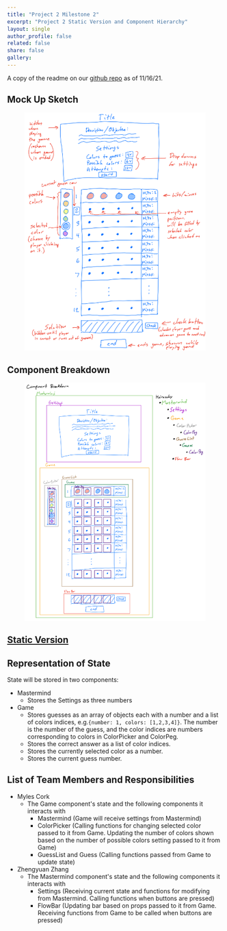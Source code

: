 ```yaml
---
title: "Project 2 Milestone 2"
excerpt: "Project 2 Static Version and Component Hierarchy"
layout: single
author_profile: false
related: false
share: false
gallery:
---
```


A copy of the readme on our [github repo](https://github.com/Myles-Cork/WebFrontEnd-Project2) as of 11/16/21.

## Mock Up Sketch
<figure class="align-center">
	<a href="/assets/images/atls5630/project2sketch3.png"><img src="/assets/images/atls5630/project2sketch3.png"></a>
</figure>

## Component Breakdown
<figure class="align-center">
	<a href="/assets/images/atls5630/project2componentbreakdown2.png"><img src="/assets/images/atls5630/project2componentbreakdown2.png"></a>
</figure>

## [Static Version](https://creative.colorado.edu/~myco6347/fwd/Projects/Project2m2/)

## Representation of State
State will be stored in two components:

- Mastermind
  - Stores the Settings as three numbers
- Game
  - Stores guesses as an array of objects each with a number and a list of colors indices, e.g.```{number: 1, colors: [1,2,3,4]}```. The number is the number of the guess, and the color indices are numbers corresponding to colors in ColorPicker and ColorPeg.
  - Stores the correct answer as a list of color indices.
  - Stores the currently selected color as a number.
  - Stores the current guess number.

## List of Team Members and Responsibilities
- Myles Cork
  - The Game component's state and the following components it interacts with
    - Mastermind (Game will receive settings from Mastermind)
    - ColorPicker (Calling functions for changing selected color passed to it from Game. Updating the number of colors shown based on the number of possible colors setting passed to it from Game)
    - GuessList and Guess (Calling functions passed from Game to update state)
- Zhengyuan Zhang
  - The Mastermind component's state and the following components it interacts with
    - Settings (Receiving current state and functions for modifying from Mastermind. Calling functions when buttons are pressed)
    - FlowBar (Updating bar based on props passed to it from Game. Receiving functions from Game to be called when buttons are pressed)
